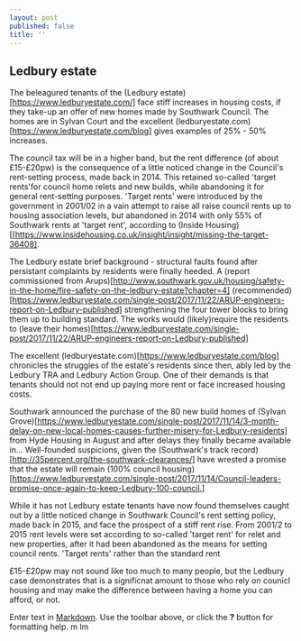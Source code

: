 ```yaml
---
layout: post
published: false
title: ''
---
```

## Ledbury estate

The beleagured tenants of the (Ledbury estate)[https://www.ledburyestate.com/] face stiff increases in housing costs, if they take-up an offer of new homes made by Southwark Council.  The homes are in Sylvan Court and the excellent (ledburyestate.com)[https://www.ledburyestate.com/blog] gives examples of 25% - 50% increases.

The council tax will be in a higher band, but the rent difference (of about £15-£20pw) is the consequence of a little noticed change in the Council's rent-setting process, made back in 2014.  This retained so-called 'target rents'for council home relets and new builds, while abandoning it for general rent-setting purposes.  'Target rents' were introduced by the government in 2001/02 in a vain attempt to raise all raise council rents up to housing association levels, but abandoned in 2014 with only 55% of Southwark rents at 'target rent', according to (Inside Housing)[[https://www.insidehousing.co.uk/insight/insight/missing-the-target-36408].  


The Ledbury estate brief background - structural faults found after persistant complaints by residents were finally  heeded.  A (report commissioned from Arups)[http://www.southwark.gov.uk/housing/safety-in-the-home/fire-safety-on-the-ledbury-estate?chapter=4] (recommended)[https://www.ledburyestate.com/single-post/2017/11/22/ARUP-engineers-report-on-Ledbury-published] strengthening the four tower blocks to bring them up to building standard.  The works would (likely)require the residents to (leave their homes)[https://www.ledburyestate.com/single-post/2017/11/22/ARUP-engineers-report-on-Ledbury-published]

The excellent (ledburyestate.com)[https://www.ledburyestate.com/blog] chronicles the struggles of the estate's residents since then, ably led by the Ledbury TRA and Ledbury Action Group.  One of their demands is that tenants should not not end up paying more rent or face increased housing costs.
 
Southwark announced the purchase of the 80 new build homes of (Sylvan Grove)[https://www.ledburyestate.com/single-post/2017/11/14/3-month-delay-on-new-local-homes-causes-further-misery-for-Ledbury-residents] from Hyde Housing in August and after delays they finally became available in...
Well-founded suspicions, given the (Southwark's track record)[http://35percent.org/the-southwark-clearances/] have wrested a promise that the estate will remain (100% council housing)[https://www.ledburyestate.com/single-post/2017/11/14/Council-leaders-promise-once-again-to-keep-Ledbury-100-council.]

While it has not Ledbury estate tenants have now found themselves caught out by a little noticed change in Southwark Council's rent setting policy, made back in 2015, and face the prospect of a stiff rent rise.  From 2001/2 to 2015 rent levels were set according to so-called 'target rent' for relet and new properties, after it had been abandoned as the means for setting council rents.  'Target rents'  rather than the standard rent

£15-£20pw may not sound like too much to many people, but the Ledbury case demonstrates that is a significnat amount to those who rely on counicl housing and may make the difference between having a home you can afford, or not.  


Enter text in [Markdown](http://daringfireball.net/projects/markdown/). Use the toolbar above, or click the **?** button for formatting help.
m  lm